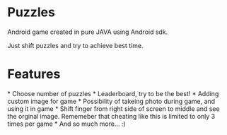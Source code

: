 # Puzzles
Android game created in pure JAVA using Android sdk.

Just shift puzzles and try to achieve best time.

<h1> Features </h1>
* Choose number of puzzles
* Leaderboard, try to be the best!
* Adding custom image for game
* Possibility of takeing photo during game, and using it in game
* Shift finger from right side of screen to middle and see the orginal image. Rememeber that cheating like this is limited to only 3 times per game
* And so much more... :)
